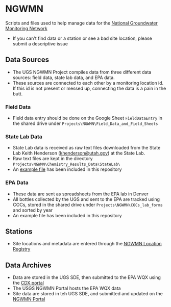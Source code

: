 # NGWMN
Scripts and files used to help manage data for the [National Groundwater Monitoring Network](https://cida.usgs.gov/ngwmn/)
* If you can't find data or a station or see a bad site location, please submit a descriptive issue

## Data Sources
* The UGS NGWMN Project compiles data from three different data sources: field data, state lab data, and EPA data.
* These sources are connected to each other by a monitoring location id.  If this id is not present or messed up, connecting the data is a pain in the butt.

### Field Data
* Field data entry should be done on the Google Sheet `FieldDataEntry` in the shared drive under `Projects\NGWMN\Field_Data_and_Field_Sheets`

### State Lab Data
* State Lab data is received as raw text files downloaded from the State Lab Keith Henderson (khenderson@utah.gov) at the State Lab.
* Raw text files are kept in the directory `Projects\NGWMN\Chemistry_Results_Data\StateLab\`
* An [example file](https://github.com/utah-geological-survey/NGWMN/blob/main/examples/UTGS_EDD_20200728.txt) has been included in this repository

### EPA Data
* These data are sent as spreadsheets from the EPA lab in Denver
* All bottles collected by the UGS and sent to the EPA are tracked using COCs, stored in the shared drive under `Projects\NGWMN\COCs_lab_forms` and sorted by year
* An example file has been included in this repository

## Stations
* Site locations and metadata are entered through the [NGWMN Location Registry](https://www.usgs.gov/apps/location-registry/)

## Data Archives
* Data are stored in the UGS SDE, then submitted to the EPA WQX using the [CDX portal](https://cdx.epa.gov/)
* The USGS NGWMN Portal hosts the EPA WQX data
* Site data are stored in teh UGS SDE, and submitted and updated on the [NGWMN Portal](https://cida.usgs.gov/ngwmn/)
